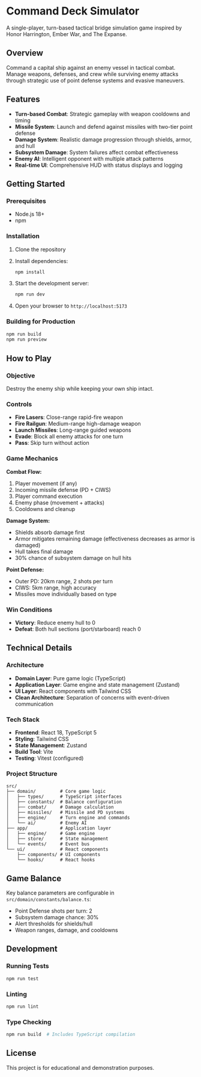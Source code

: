 # Command Deck Simulator

A single-player, turn-based tactical bridge simulation game inspired by Honor Harrington, Ember War, and The Expanse.

## Overview

Command a capital ship against an enemy vessel in tactical combat. Manage weapons, defenses, and crew while surviving enemy attacks through strategic use of point defense systems and evasive maneuvers.

## Features

- **Turn-based Combat**: Strategic gameplay with weapon cooldowns and timing
- **Missile System**: Launch and defend against missiles with two-tier point defense
- **Damage System**: Realistic damage progression through shields, armor, and hull
- **Subsystem Damage**: System failures affect combat effectiveness
- **Enemy AI**: Intelligent opponent with multiple attack patterns
- **Real-time UI**: Comprehensive HUD with status displays and logging

## Getting Started

### Prerequisites

- Node.js 18+ 
- npm

### Installation

1. Clone the repository
2. Install dependencies:
   ```bash
   npm install
   ```

3. Start the development server:
   ```bash
   npm run dev
   ```

4. Open your browser to `http://localhost:5173`

### Building for Production

```bash
npm run build
npm run preview
```

## How to Play

### Objective
Destroy the enemy ship while keeping your own ship intact.

### Controls
- **Fire Lasers**: Close-range rapid-fire weapon
- **Fire Railgun**: Medium-range high-damage weapon  
- **Launch Missiles**: Long-range guided weapons
- **Evade**: Block all enemy attacks for one turn
- **Pass**: Skip turn without action

### Game Mechanics

**Combat Flow:**
1. Player movement (if any)
2. Incoming missile defense (PD + CIWS)
3. Player command execution
4. Enemy phase (movement + attacks)
5. Cooldowns and cleanup

**Damage System:**
- Shields absorb damage first
- Armor mitigates remaining damage (effectiveness decreases as armor is damaged)
- Hull takes final damage
- 30% chance of subsystem damage on hull hits

**Point Defense:**
- Outer PD: 20km range, 2 shots per turn
- CIWS: 5km range, high accuracy
- Missiles move individually based on type

### Win Conditions
- **Victory**: Reduce enemy hull to 0
- **Defeat**: Both hull sections (port/starboard) reach 0

## Technical Details

### Architecture
- **Domain Layer**: Pure game logic (TypeScript)
- **Application Layer**: Game engine and state management (Zustand)
- **UI Layer**: React components with Tailwind CSS
- **Clean Architecture**: Separation of concerns with event-driven communication

### Tech Stack
- **Frontend**: React 18, TypeScript 5
- **Styling**: Tailwind CSS
- **State Management**: Zustand
- **Build Tool**: Vite
- **Testing**: Vitest (configured)

### Project Structure
```
src/
├── domain/         # Core game logic
│   ├── types/      # TypeScript interfaces
│   ├── constants/  # Balance configuration
│   ├── combat/     # Damage calculation
│   ├── missiles/   # Missile and PD systems
│   ├── engine/     # Turn engine and commands
│   └── ai/         # Enemy AI
├── app/            # Application layer
│   ├── engine/     # Game engine
│   ├── store/      # State management
│   └── events/     # Event bus
└── ui/             # React components
    ├── components/ # UI components
    └── hooks/      # React hooks
```

## Game Balance

Key balance parameters are configurable in `src/domain/constants/balance.ts`:

- Point Defense shots per turn: 2
- Subsystem damage chance: 30%
- Alert thresholds for shields/hull
- Weapon ranges, damage, and cooldowns

## Development

### Running Tests
```bash
npm run test
```

### Linting
```bash
npm run lint
```

### Type Checking
```bash
npm run build  # Includes TypeScript compilation
```

## License

This project is for educational and demonstration purposes.